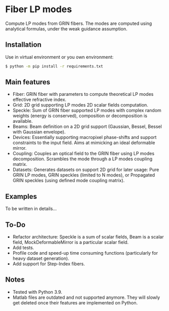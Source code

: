 # Fiber LP modes

Compute LP modes from GRIN fibers. The modes are computed using analytical formulas, under the weak guidance assumption.


## Installation

Use in virtual environment or you own environment:
```bash
$ python -m pip install -r requirements.txt
```


## Main features

- Fiber: GRIN fiber with parameters to compute theoretical LP modes effective refractive index.
- Grid: 2D grid supporting LP modes 2D scalar fields computation.
- Speckle: Sum of GRIN fiber supported LP modes with complex random weights (energy is conserved), composition or decomposition is available.
- Beams: Beam definition on a 2D grid support (Gaussian, Bessel, Bessel with Gaussian envelope).
- Devices: Essentially supporting macropixel phase-shifts and support constraints to the input field. Aims at mimicking an ideal deformable mirror.
- Coupling: Couples an optical field to the GRIN fiber using LP modes decomposition. Scrambles the mode through a LP modes coupling matrix.
- Datasets: Generates datasets on support 2D grid for later usage: Pure GRIN LP modes, GRIN speckles (limited to N modes), or Propagated GRIN speckles (using defined mode coupling matrix).


## Examples

To be written in details...


## To-Do

- Refactor architecture: Speckle is a sum of scalar fields, Beam is a scalar field, MockDeformableMirror is a particular scalar field.
- Add tests.
- Profile code and speed-up time consuming functions (particularly for heavy dataset generation).
- Add support for Step-Index fibers.


## Notes

- Tested with Python 3.9.
- Matlab files are outdated and not supported anymore. They will slowly get deleted once their features are implemented on Python.
